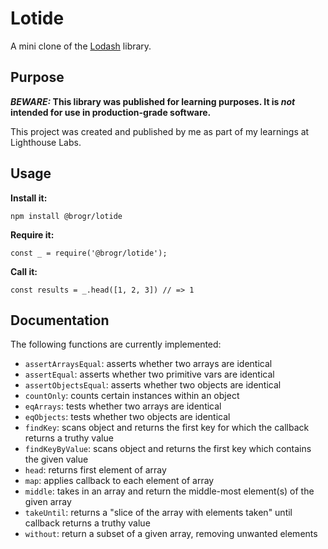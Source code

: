 # Lotide

A mini clone of the [Lodash](https://lodash.com) library.

## Purpose

**_BEWARE:_ This library was published for learning purposes. It is _not_ intended for use in production-grade software.**

This project was created and published by me as part of my learnings at Lighthouse Labs. 

## Usage

**Install it:**

`npm install @brogr/lotide`

**Require it:**

`const _ = require('@brogr/lotide');`

**Call it:**

`const results = _.head([1, 2, 3]) // => 1`

## Documentation

The following functions are currently implemented:

* `assertArraysEqual`: asserts whether two arrays are identical
* `assertEqual`: asserts whether two primitive vars are identical
* `assertObjectsEqual`: asserts whether two objects are identical
* `countOnly`: counts certain instances within an object
* `eqArrays`: tests whether two arrays are identical
* `eqObjects`: tests whether two objects are identical
* `findKey`: scans object and returns the first key for which the callback returns a truthy value
* `findKeyByValue`: scans object and returns the first key which contains the given value
* `head`: returns first element of array
* `map`: applies callback to each element of array
* `middle`: takes in an array and return the middle-most element(s) of the given array
* `takeUntil`: returns a "slice of the array with elements taken" until callback returns a truthy value
* `without`: return a subset of a given array, removing unwanted elements